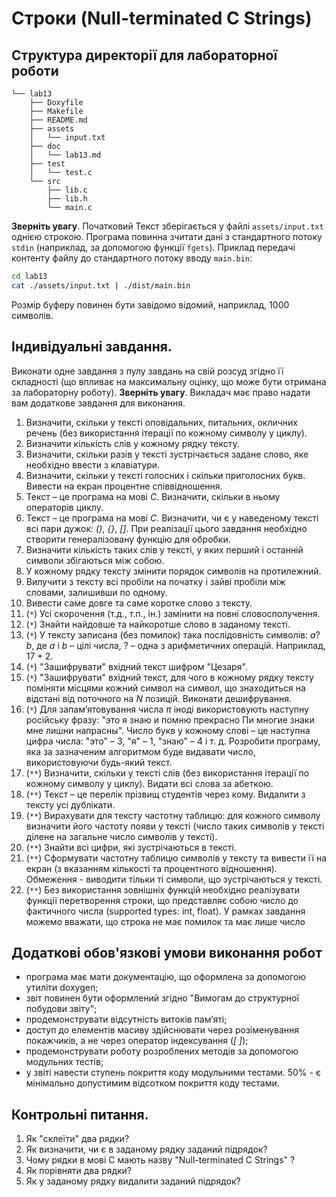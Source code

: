 # Строки (Null-terminated C Strings)

## Структура директорії для лабораторної роботи

```
└── lab13
    ├── Doxyfile
    ├── Makefile
    ├── README.md
    ├── assets
    │   └── input.txt
    ├── doc
    │   └── lab13.md
    ├── test
    │   └── test.c
    └── src
        ├── lib.c
        ├── lib.h
        └── main.c
```


**Зверніть увагу**. Початковий Текст зберігається у файлі `assets/input.txt` однією строкою. Програма повинна зчитати дані з стандартного потоку `stdin` (наприклад, за допомогою функції `fgets`). Приклад передачі контенту файлу до стандартного потоку вводу `main.bin`:

```sh
cd lab13
cat ./assets/input.txt | ./dist/main.bin
```

Розмір буферу повинен бути завідомо відомий, наприклад, 1000 символів.

## Індивідуальні завдання.

Виконати одне завдання з пулу завдань на свій розсуд згідно її складності (що впливає на максимальну оцінку, що може бути отримана за лабораторну роботу). **Зверніть увагу**. Викладач має право надати вам додаткове завдання для виконання.

1.	Визначити, скільки у тексті оповідальних, питальних, окличних речень (без використання ітерації по кожному символу у циклу).
2.	Визначити кількість слів у кожному рядку тексту. 
3.	Визначити, скільки разів у тексті зустрічається задане слово, яке необхідно ввести з клавіатури. 
4.	Визначити, скільки у тексті голосних і скільки приголосних букв. Вивести на екран процентне співвідношення.
5.	Текст – це програма на мові *C*. Визначити, скільки в ньому операторів циклу.
6.	Текст – це програма на мові *C*. Визначити, чи є у наведеному тексті всі пари дужок: *()*, *{}*, *[]*. При реалізації цього завдання необхідно створити генералізовану функцію для обробки.
7.	Визначити кількість таких слів у тексті, у яких перший і останній символи збігаються між собою.
8.	У кожному рядку тексту змінити порядок символів на протилежний.
9.  Вилучити з тексту всі пробіли на початку і зайві пробіли між словами, залишивши по одному.
10. Вивести саме довге та саме коротке слово з тексту.
9.	(`*`) Усі скорочення (т.д., т.п., ін.) замінити на повні словосполучення.
10.	(`*`) Знайти найдовше та найкоротше слово в заданому тексті.
11.	(`*`) У тексту записана (без помилок) така послідовність символів: $a ? b$, де *a* і *b* – цілі числа, $?$ – одна з арифметичних операцій. Наприклад, $17 + 2$.
12.	(`*`) "Зашифрувати" вхідний текст шифром "Цезаря".
13.	(`*`) "Зашифрувати" вхідний текст, для чого в кожному рядку тексту поміняти місцями кожний символ на символ, що знаходиться на відстані від поточного на *N* позицій. Виконати дешифрування. 
14.	(`*`) Для запам’ятовування числа $π$ іноді використовують наступну російську фразу: "это я знаю и помню прекрасно Пи многие знаки мне лишни напрасны". Число букв у кожному слові – це наступна цифра числа: "это" – 3, "я" – 1, "знаю" – 4 і т. д. Розробити програму, яка за зазначеним алгоритмом буде видавати число, використовуючи будь-який текст.
15.	(`**`) Визначити, скільки у тексті слів (без використання ітерації по кожному символу у циклу). Видати всі слова за абеткою.
16.	(`**`) Текст – це перелік прізвищ студентів через кому. Видалити з тексту усі дублікати. 
17.	(`**`) Вирахувати для тексту частотну таблицю: для кожного символу визначити його частоту появи у тексті (число таких символів у тексті ділене на загальне число символів у тексті).
18.	(`**`) Знайти всі цифри, які зустрічаються в тексті.
19. (`**`) Сформувати частотну таблицю символів у тексту та вивести її на екран (з вказанням кількості та процентного відношення). Обмеження - виводити тільки ті символи, що зустрічаються у тексті.
20. (`**`) Без використання зовнішніх функцій необхідно реалізувати функції перетворення строки, що представляє собою число до фактичного числа (supported types: int, float). У рамках завдання можемо вважати, що строка не має помилок та має лише число

## Додаткові обов'язкові умови виконання робот

- програма має мати документацію, що оформлена за допомогою утиліти doxygen;
- звіт повинен бути оформлений згідно "Вимогам до структурної побудови звіту";
- продемонструвати відсутність витоків пам’яті;
- доступ до елементів масиву здійснювати через розіменування покажчиків, а не через оператор індексування (*[ ]*);
- продемонструвати роботу розроблених методів за допомогою модульних тестів;
- у звіті навести ступень покриття коду модульними тестами. 50% - є мінімально допустимим відсотком покриття коду тестами.

## Контрольні питання.
1.	Як "склеїти" два рядки?
2.	Як визначити, чи є в заданому рядку заданий підрядок?
3.	Чому рядки в мові C мають назву "Null-terminated C Strings" ?
4.	Як порівняти два рядки?
5.	Як у заданому рядку видалити заданий підрядок?
